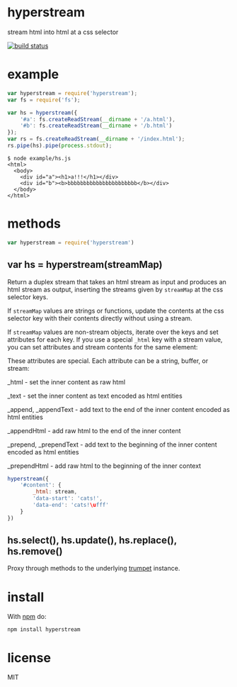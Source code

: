 # hyperstream

stream html into html at a css selector

[![build status](https://secure.travis-ci.org/substack/hyperstream.png)](http://travis-ci.org/substack/hyperstream)

# example

``` js
var hyperstream = require('hyperstream');
var fs = require('fs');

var hs = hyperstream({
    '#a': fs.createReadStream(__dirname + '/a.html'),
    '#b': fs.createReadStream(__dirname + '/b.html')
});
var rs = fs.createReadStream(__dirname + '/index.html');
rs.pipe(hs).pipe(process.stdout);
```

```
$ node example/hs.js
<html>
  <body>
    <div id="a"><h1>a!!!</h1></div>
    <div id="b"><b>bbbbbbbbbbbbbbbbbbbbbb</b></div>
  </body>
</html>
```

# methods

``` js
var hyperstream = require('hyperstream')
```

## var hs = hyperstream(streamMap)

Return a duplex stream that takes an html stream as input and produces an html
stream as output, inserting the streams given by `streamMap` at the css selector
keys.

If `streamMap` values are strings or functions, update the contents at the css
selector key with their contents directly without using a stream.

If `streamMap` values are non-stream objects, iterate over the keys and set
attributes for each key. If you use a special `_html` key with a stream value,
you can set attributes and stream contents for the same element:

These attributes are special. Each attribute can be a string, buffer, or stream:

_html - set the inner content as raw html

_text - set the inner content as text encoded as html entities

_append, _appendText - add text to the end of the inner content encoded as html entities

_appendHtml - add raw html to the end of the inner content

_prepend, _prependText - add text to the beginning of the inner content encoded as html entities

_prependHtml - add raw html to the beginning of the inner context

``` js
hyperstream({
    '#content': {
        _html: stream,
        'data-start': 'cats!',
        'data-end': 'cats!\ufff'
    }
})
```

## hs.select(), hs.update(), hs.replace(), hs.remove()

Proxy through methods to the underlying
[trumpet](https://github.com/substack/node-trumpet) instance.

# install

With [npm](https://npmjs.org) do:

```
npm install hyperstream
```

# license

MIT
